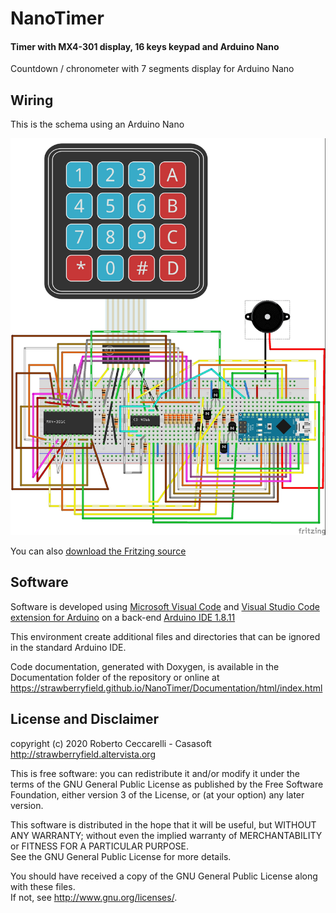 # NanoTimer
#### Timer with MX4-301 display, 16 keys keypad and Arduino Nano

Countdown / chronometer with 7 segments display for Arduino Nano

## Wiring

This is the schema using an Arduino Nano

![](Schematics/BaseDisplay_Keypad_Buzzer_bb.jpg)

You can also [download the Fritzing source](Schematics/BaseDisplay_Keypad_Buzzer.fzz)

## Software

Software is developed using [Microsoft Visual Code](https://code.visualstudio.com/)
and [Visual Studio Code extension for Arduino](https://marketplace.visualstudio.com/items?itemName=vsciot-vscode.vscode-arduino) on
a back-end [Arduino IDE 1.8.11](https://www.arduino.cc/en/Main/Software)

This environment create additional files and directories that can be ignored in the standard Arduino IDE.

Code documentation, generated with Doxygen, is available in the Documentation folder of the repository
or online at https://strawberryfield.github.io/NanoTimer/Documentation/html/index.html


## License and Disclaimer

copyright (c) 2020 Roberto Ceccarelli - Casasoft  
http://strawberryfield.altervista.org 
 
This is free software: 
you can redistribute it and/or modify it
under the terms of the GNU General Public License as published by
the Free Software Foundation, either version 3 of the License, or
(at your option) any later version.

This software is distributed in the hope that it will be useful,
but WITHOUT ANY WARRANTY; without even the implied warranty of
MERCHANTABILITY or FITNESS FOR A PARTICULAR PURPOSE.  
See the GNU General Public License for more details.

You should have received a copy of the GNU General Public License
along with these files.  
If not, see <http://www.gnu.org/licenses/>.